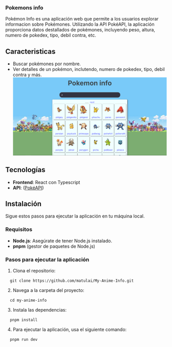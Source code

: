 ### Pokemons info

Pokémon Info es una aplicación web que permite a los usuarios explorar informacion sobre Pokémones. Utilizando la API PokéAPI, la aplicación proporciona datos destallados de pokémones, incluyendo peso, altura, numero de pokedex, tipo, debil contra, etc.

## Caracteristicas

- Buscar pokémones por nombre.
- Ver detalles de un pokémon, inclutendo, numero de pokedex, tipo, debil contra y más.
![Pokémon Image](public/captura-pantalla-pokemon-info-1.png)

## Tecnologías

- **Frontend**: React con Typescript
- **API**: ([PokéAPI](https://pokeapi.co/))

## Instalación

Sigue estos pasos para ejecutar la aplicación en tu máquina local.

### Requisitos

- **Node.js**: Asegúrate de tener Node.js instalado.
- **pnpm** (gestor de paquetes de Node.js)

### Pasos para ejecutar la aplicación

1. Clona el repositorio:

```
  git clone https://github.com/matulai/My-Anime-Info.git
```

2. Navega a la carpeta del proyecto:

```
  cd my-anime-info
```

3. Instala las dependencias:

```
  pnpm install
```

4. Para ejecutar la aplicación, usa el siguiente comando:

```
  pnpm run dev
```